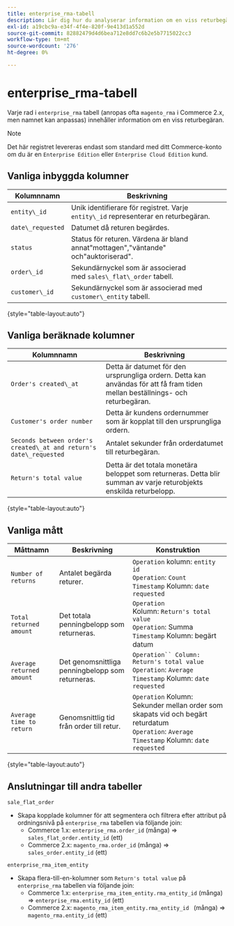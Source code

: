 ```yaml
---
title: enterprise_rma-tabell
description: Lär dig hur du analyserar information om en viss returbegäran.
exl-id: a19cbc9a-e34f-4f4e-820f-9e413d1a552d
source-git-commit: 82882479d4d6bea712e8dd7c6b2e5b7715022cc3
workflow-type: tm+mt
source-wordcount: '276'
ht-degree: 0%

---
```


# enterprise_rma-tabell

Varje rad i `enterprise_rma` tabell (anropas ofta `magento_rma` i Commerce 2.x, men namnet kan anpassas) innehåller information om en viss returbegäran.

>[!NOTE]
>
>Det här registret levereras endast som standard med ditt Commerce-konto om du är en `Enterprise Edition` eller `Enterprise Cloud Edition` kund.

## Vanliga inbyggda kolumner

| **Kolumnnamn** | **Beskrivning** |
|---|---|
| `entity\_id` | Unik identifierare för registret. Varje `entity\_id` representerar en returbegäran. |
| `date\_requested` | Datumet då returen begärdes. |
| `status` | Status för returen. Värdena är bland annat&quot;mottagen&quot;,&quot;väntande&quot; och&quot;auktoriserad&quot;. |
| `order\_id` | Sekundärnyckel som är associerad med `sales\_flat\_order` tabell. |
| `customer\_id` | Sekundärnyckel som är associerad med `customer\_entity` tabell. |

{style=&quot;table-layout:auto&quot;}

## Vanliga beräknade kolumner

| **Kolumnnamn** | **Beskrivning** |
|---|---|
| `Order's created\_at` | Detta är datumet för den ursprungliga ordern. Detta kan användas för att få fram tiden mellan beställnings- och returbegäran. |
| `Customer's order number` | Detta är kundens ordernummer som är kopplat till den ursprungliga ordern. |
| `Seconds between order's created\_at and return's date\_requested` | Antalet sekunder från orderdatumet till returbegäran. |
| `Return's total value` | Detta är det totala monetära beloppet som returneras. Detta blir summan av varje returobjekts enskilda returbelopp. |

{style=&quot;table-layout:auto&quot;}

## Vanliga mått

| **Måttnamn** | **Beskrivning** | **Konstruktion** |
|---|---|---|
| `Number of returns` | Antalet begärda returer. | `Operation` kolumn: `entity id`<br>`Operation`: `Count`<br>`Timestamp` Kolumn: `date requested` |
| `Total returned amount` | Det totala penningbelopp som returneras. | `Operation `Kolumn: `Return's total value`<br>`Operation`: Summa<br>`Timestamp` Kolumn: begärt datum |
| `Average returned amount` | Det genomsnittliga penningbelopp som returneras. | `Operation`` Column: Return's total value`<br>`Operation`: `Average`<br>`Timestamp` Kolumn: `date requested` |
| `Average time to return` | Genomsnittlig tid från order till retur. | `Operation` Kolumn: Sekunder mellan order som skapats vid och begärt returdatum<br>`Operation`: `Average`<br>`Timestamp` Kolumn: `date requested` |

{style=&quot;table-layout:auto&quot;}

## Anslutningar till andra tabeller

`sale_flat_order`

* Skapa kopplade kolumner för att segmentera och filtrera efter attribut på ordningsnivå på `enterprise_rma` tabellen via följande join:
   * Commerce 1.x: `enterprise_rma.order_id` (många) => `sales_flat_order.entity_id` (ett)
   * Commerce 2.x: `magento_rma.order_id` (många) => `sales_order.entity_id` (ett)

`enterprise_rma_item_entity`

* Skapa flera-till-en-kolumner som `Return's total value` på `enterprise_rma` tabellen via följande join:
   * Commerce 1.x: `enterprise_rma_item_entity.rma_entity_id` (många) => `enterprise_rma.entity_id` (ett)
   * Commerce 2.x: `magento_rma_item_entity.rma_entity_id ` (många) => `magento_rma.entity_id` (ett)
